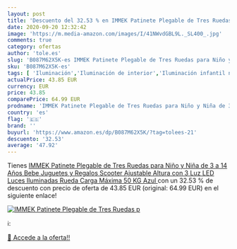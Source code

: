 ```yaml
---
layout: post
title: 'Descuento del 32.53 % en IMMEK Patinete Plegable de Tres Ruedas p'
date: 2020-09-20 12:32:42
image: 'https://m.media-amazon.com/images/I/41NWvdGBL9L._SL400_.jpg'
comments: true
category: ofertas
author: 'tole.es'
slug: 'B087M62X5K-es IMMEK Patinete Plegable de Tres Ruedas para Niño y Niña de...'
sku: 'B087M62X5K-es'
tags: [ 'Iluminación','Iluminación de interior','Iluminación infantil nocturna','Lámparas e iluminación infantil','Monos para bebés niño','Ropa','Ropa de una pieza para bebés niño','Ropa para bebés','Ropa para bebés niño','bebe', ]
actualPrice: 43.85 EUR
currency: EUR
price: 43.85
comparePrice: 64.99 EUR
prodname: 'IMMEK Patinete Plegable de Tres Ruedas para Niño y Niña de 3 a 14 Años Bebe Juguetes y Regalos Scooter  Ajustable Altura con 3 Luz LED Luces Iluminadas Rueda Carga Máxima 50 KG  Azul '
country: 'es'
flag: '🇪🇸'
brand: ''
buyurl: 'https://www.amazon.es/dp/B087M62X5K/?tag=tolees-21'
descuento: '32.53'
average: '47.92'
---
```


Tienes [IMMEK Patinete Plegable de Tres Ruedas para Niño y Niña de 3 a 14 Años Bebe Juguetes y Regalos Scooter  Ajustable Altura con 3 Luz LED Luces Iluminadas Rueda Carga Máxima 50 KG  Azul ](https://www.amazon.es/dp/B087M62X5K/?tag=tolees-21) con un 32.53 % de descuento con precio de oferta de 43.85 EUR (original: 64.99 EUR) en el siguiente enlace!

[![IMMEK Patinete Plegable de Tres Ruedas p](https://m.media-amazon.com/images/I/41NWvdGBL9L._SL400_.jpg)](https://www.amazon.es/dp/B087M62X5K/?tag=tolees-21)

ℹ️:


[🛒 Accede a la oferta!!](https://www.amazon.es/dp/B087M62X5K/?tag=tolees-21)
